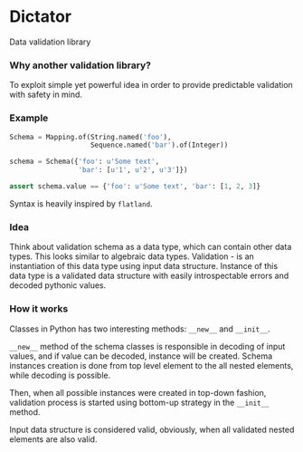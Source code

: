 # Dictator

Data validation library

### Why another validation library?

To exploit simple yet powerful idea in order to provide predictable validation
with safety in mind.

### Example

```python
Schema = Mapping.of(String.named('foo'),
                    Sequence.named('bar').of(Integer))

schema = Schema({'foo': u'Some text',
                 'bar': [u'1', u'2', u'3']})

assert schema.value == {'foo': u'Some text', 'bar': [1, 2, 3]}
```

Syntax is heavily inspired by `flatland`. 

### Idea

Think about validation schema as a data type, which can contain other
data types. This looks similar to algebraic data types. Validation - is an
instantiation of this data type using input data structure. Instance of this
data type is a validated data structure with easily introspectable errors
and decoded pythonic values.

### How it works

Classes in Python has two interesting methods: `__new__` and `__init__`.

`__new__` method of the schema classes is responsible in decoding of input
values, and if value can be decoded, instance will be created. Schema instances
creation is done from top level element to the all nested elements, while
decoding is possible.

Then, when all possible instances were created in top-down fashion, validation
process is started using bottom-up strategy in the `__init__` method.

Input data structure is considered valid, obviously, when all validated nested
elements are also valid.
